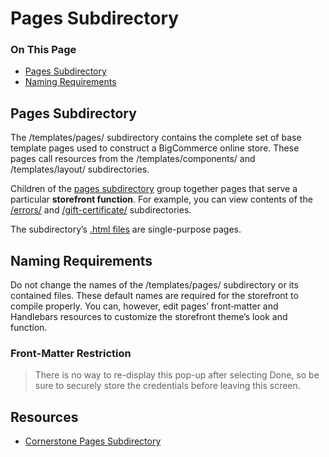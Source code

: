 <h1>Pages Subdirectory</h1>
<div class="otp" id="no-index">
	<h3> On This Page </h3>
	<ul>
		<li><a href="#pages_pages-subdirectory">Pages Subdirectory</a></li>
    <li><a href="#pages_naming-requirements">Naming Requirements</a></li>
	</ul>
</div>

<a href='#pages_pages-subdirectory' aria-hidden='true' class='block-anchor'  id='pages_pages-subdirectory'><i aria-hidden='true' class='linkify icon'></i></a>

## Pages Subdirectory

The <span class="fp">/templates/pages/</span> subdirectory contains the complete set of base template pages used to construct a BigCommerce online store. These pages call resources from the <span class="fp">/templates/components/</span> and <span class="fp">/templates/layout/</span> subdirectories.

Children of the [pages subdirectory](https://github.com/bigcommerce/cornerstone/tree/master/templates/pages) group together pages that serve a particular **storefront function**. For example, you can view contents of the [/errors/](https://github.com/bigcommerce/cornerstone/tree/master/templates/pages/errors) and [/gift-certificate/](https://github.com/bigcommerce/cornerstone/tree/master/templates/pages/gift-certificate) subdirectories.

The subdirectory’s [.html files](https://github.com/bigcommerce/cornerstone/tree/master/templates/pages) are single-purpose pages.



<a href='#pages_naming-requirements' aria-hidden='true' class='block-anchor'  id='pages_naming-requirements'><i aria-hidden='true' class='linkify icon'></i></a>

## Naming Requirements

Do not change the names of the <span class="fp">/templates/pages/</span> subdirectory or its contained files. These default names are required for the storefront to compile properly. You can, however, edit pages’ front‑matter and Handlebars resources to customize the storefront theme’s look and function.

<div class="HubBlock--callout">
<div class="CalloutBlock--warning">
<div class="HubBlock-content">
    
<!-- theme: warning -->

###  Front-Matter Restriction
> There is no way to re-display this pop-up after selecting Done, so be sure to securely store the credentials before leaving this screen.

</div>
</div>
</div>



## Resources

* [Cornerstone Pages Subdirectory](https://github.com/bigcommerce/cornerstone/tree/master/templates/pages)

